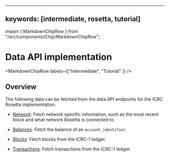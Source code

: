 
---
keywords: [intermediate, rosetta, tutorial]
---

import { MarkdownChipRow } from "/src/components/Chip/MarkdownChipRow";

# Data API implementation

<MarkdownChipRow labels={["Intermediate", "Tutorial" ]} />

## Overview
The following data can be fetched from the data API endpoints for the ICRC Rosetta implementation:

- [Network](/docs/developer-docs/defi/rosetta/icrc_rosetta/data_api/network.md): Fetch network specific information, such as the most recent block and what network Rosetta is connected to. 

- [Balances](/docs/developer-docs/defi/rosetta/icrc_rosetta/data_api/balances.md): Fetch the balance of an `account_identifier`.

- [Blocks](/docs/developer-docs/defi/rosetta/icrc_rosetta/data_api/blocks.md): Fetch blocks from the ICRC-1 ledger. 

- [Transactions](/docs/developer-docs/defi/rosetta/icrc_rosetta/data_api/transactions.md): Fetch transactions from the ICRC-1 ledger.